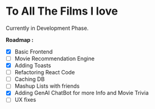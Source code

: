 # To All The Films I love

Currently in Development Phase.

**Roadmap :**

- [x] Basic Frontend
- [ ] Movie Recommendation Engine
- [x] Adding Toasts
- [ ] Refactoring React Code
- [ ] Caching DB
- [ ] Mashup Lists with friends
- [x] Adding GenAI ChatBot for more Info and Movie Trivia
- [ ] UX fixes
